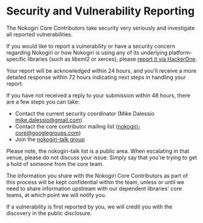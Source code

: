 # Security and Vulnerability Reporting

The Nokogiri Core Contributors take security very seriously and investigate all reported vulnerabilities.

If you would like to report a vulnerability or have a security concern regarding Nokogiri or how Nokogiri is using any of its underlying platform-specific libraries (such as libxml2 or xerces), please [report it via HackerOne](https://hackerone.com/nokogiri/reports/new).

Your report will be acknowledged within 24 hours, and you'll receive a more detailed response within 72 hours indicating next steps in handling your report.

If you have not received a reply to your submission within 48 hours, there are a few steps you can take:

* Contact the current security coordinator (Mike Dalessio <mike.dalessio@gmail.com>)
* Contact the core contributor mailing list (nokogiri-core@googlegroups.com)
* Join the [nokogiri-talk group](https://groups.google.com/d/forum/nokogiri-talk)

Please note, the nokogiri-talk list is a public area. When escalating in that venue, please do not discuss your issue. Simply say that you're trying to get a hold of someone from the core team.

The information you share with the Nokogiri Core Contributors as part of this process will be kept confidential within the team, unless or until we need to share information upstream with our dependent libraries' core teams, at which point we will notify you.

If a vulnerability is first reported by you, we will credit you with the discovery in the public disclosure.
